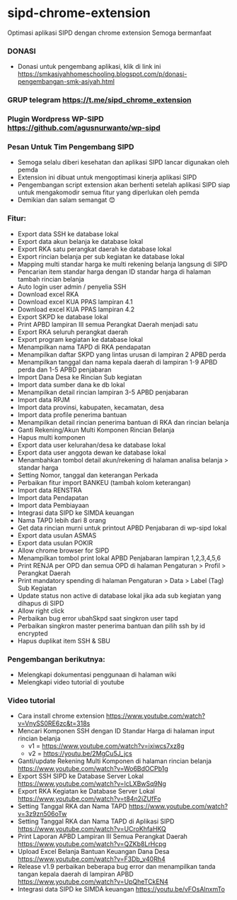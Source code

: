 # sipd-chrome-extension
Optimasi aplikasi SIPD dengan chrome extension
Semoga bermanfaat

### DONASI
- Donasi untuk pengembang aplikasi, klik di link ini https://smkasiyahhomeschooling.blogspot.com/p/donasi-pengembangan-smk-asiyah.html

### GRUP telegram https://t.me/sipd_chrome_extension

### Plugin Wordpress WP-SIPD https://github.com/agusnurwanto/wp-sipd

### Pesan Untuk Tim Pengembang SIPD
- Semoga selalu diberi kesehatan dan aplikasi SIPD lancar digunakan oleh pemda
- Extension ini dibuat untuk mengoptimasi kinerja aplikasi SIPD
- Pengembangan script extension akan berhenti setelah aplikasi SIPD siap untuk mengakomodir semua fitur yang diperlukan oleh pemda
- Demikian dan salam semangat :blush:

### Fitur:
- Export data SSH ke database lokal
- Export data akun belanja ke database lokal
- Export RKA satu perangkat daerah ke database lokal
- Export rincian belanja per sub kegiatan ke database lokal
- Mapping multi standar harga ke multi rekening belanja langsung di SIPD
- Pencarian item standar harga dengan ID standar harga di halaman tambah rincian belanja
- Auto login user admin / penyelia SSH
- Download excel RKA
- Download excel KUA PPAS lampiran 4.1
- Download excel KUA PPAS lampiran 4.2
- Export SKPD ke database lokal
- Print APBD lampiran III semua Perangkat Daerah menjadi satu
- Export RKA seluruh perangkat daerah
- Export program kegiatan ke database lokal
- Menampilkan nama TAPD di RKA pendapatan
- Menampilkan daftar SKPD yang lintas urusan di lampiran 2 APBD perda
- Menampilkan tanggal dan nama kepala daerah di lampiran 1-9 APBD perda dan 1-5 APBD penjabaran
- Import Dana Desa ke Rincian Sub kegiatan
- Import data sumber dana ke db lokal
- Menampilkan detail rincian lampiran 3-5 APBD penjabaran
- Import data RPJM
- Import data provinsi, kabupaten, kecamatan, desa
- Import data profile penerima bantuan
- Menampilkan detail rincian penerima bantuan di RKA dan rincian belanja
- Ganti Rekening/Akun Multi Komponen Rincian Belanja
- Hapus multi komponen
- Export data user kelurahan/desa ke database lokal
- Export data user anggota dewan ke database lokal
- Menambahkan tombol detail akun/rekening di halaman analisa belanja > standar harga
- Setting Nomor, tanggal dan keterangan Perkada
- Perbaikan fitur import BANKEU (tambah kolom keterangan)
- Import data RENSTRA
- Import data Pendapatan
- Import data Pembiayaan
- Integrasi data SIPD ke SIMDA keuangan
- Nama TAPD lebih dari 8 orang
- Get data rincian murni untuk printout APBD Penjabaran di wp-sipd lokal
- Export data usulan ASMAS
- Export data usulan POKIR
- Allow chrome browser for SIPD
- Menampilkan tombol print lokal APBD Penjabaran lampiran 1,2,3,4,5,6
- Print RENJA per OPD dan semua OPD di halaman Pengaturan > Profil > Perangkat Daerah
- Print mandatory spending di halaman Pengaturan > Data > Label (Tag) Sub Kegiatan
- Update status non active di database lokal jika ada sub kegiatan yang dihapus di SIPD
- Allow right click
- Perbaikan bug error ubahSkpd saat singkron user tapd
- Perbaikan singkron master penerima bantuan dan pilih ssh by id encrypted
- Hapus duplikat item SSH & SBU

### Pengembangan berikutnya:
- Melengkapi dokumentasi penggunaan di halaman wiki
- Melengkapi video tutorial di youtube

### Video tutorial
- Cara install chrome extension https://www.youtube.com/watch?v=VnySS0RE6zc&t=318s
- Mencari Komponen SSH dengan ID Standar Harga di halaman input rincian belanja 
    - v1 = https://www.youtube.com/watch?v=ixiwcs7xz8g
	- v2 = https://youtu.be/2MgCu5J_jcs
- Ganti/update Rekening Multi Komponen di halaman rincian belanja https://www.youtube.com/watch?v=Wo6BdOCPb1g
- Export SSH SIPD ke Database Server Lokal https://www.youtube.com/watch?v=lcLXBwSq9Ng
- Export RKA Kegiatan ke Database Server Lokal https://www.youtube.com/watch?v=t84n2jZUfFo
- Setting Tanggal RKA dan Nama TAPD https://www.youtube.com/watch?v=3z9zn506oTw
- Setting Tanggal RKA dan Nama TAPD di Aplikasi SIPD https://www.youtube.com/watch?v=UCroKhfaHKQ
- Print Laporan APBD Lampiran III Semua Perangkat Daerah https://www.youtube.com/watch?v=QZKb8LrHcpg
- Upload Excel Belanja Bantuan Keuangan Dana Desa https://www.youtube.com/watch?v=F3Db_v40Rh4
- Release v1.9 perbaikan beberapa bug error dan menampilkan tanda tangan kepala daerah di lampiran APBD https://www.youtube.com/watch?v=UpQheTCkEN4
- Integrasi data SIPD ke SIMDA keuangan https://youtu.be/vFOsAlnxmTo